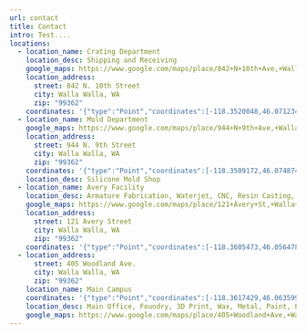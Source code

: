 ```yaml
---
url: contact
title: Contact
intro: Test....
locations:
  - location_name: Crating Department
    location_desc: Shipping and Receiving
    google_maps: https://www.google.com/maps/place/842+N+10th+Ave,+Walla+Walla,+WA+99362/data=!4m2!3m1!1s0x54a26a67889288cf:0x483708f7e337475c?sa=X&ved=2ahUKEwiiiKiEqoHzAhXXCTQIHYx-AwEQ8gF6BAgUEAE
    location_address:
      street: 842 N. 10th Street
      city: Walla Walla, WA
      zip: "99362"
    coordinates: '{"type":"Point","coordinates":[-118.3520048,46.0712343]}'
  - location_name: Mold Department
    google_maps: https://www.google.com/maps/place/944+N+9th+Ave,+Walla+Walla,+WA+99362/@46.074698,-118.3529653,17z/data=!3m1!4b1!4m5!3m4!1s0x54a26a5dd20c6de5:0xedbc8f6a23aeacf4!8m2!3d46.0746943!4d-118.3507766
    location_address:
      street: 944 N. 9th Street
      city: Walla Walla, WA
      zip: "99362"
    coordinates: '{"type":"Point","coordinates":[-118.3509172,46.0748745]}'
    location_desc: Silicone Mold Shop
  - location_name: Avery Facility
    location_desc: Armature Fabrication, Waterjet, CNC, Resin Casting, Wood Shop
    google_maps: https://www.google.com/maps/place/121+Avery+St,+Walla+Walla,+WA+99362/@46.0564643,-118.3625881,17z/data=!3m1!4b1!4m5!3m4!1s0x54a26a0c5177688f:0x1c89086301dd8a12!8m2!3d46.0564606!4d-118.3603994
    location_address:
      street: 121 Avery Street
      city: Walla Walla, WA
      zip: "99362"
    coordinates: '{"type":"Point","coordinates":[-118.3605473,46.0564789]}'
  - location_address:
      street: 405 Woodland Ave.
      city: Walla Walla, WA
      zip: "99362"
    location_name: Main Campus
    coordinates: '{"type":"Point","coordinates":[-118.3617429,46.0635998]}'
    location_desc: Main Office, Foundry, 3D Print, Wax, Metal, Paint, Patina
    google_maps: https://www.google.com/maps/place/405+Woodland+Ave,+Walla+Walla,+WA+99362/@46.0635566,-118.3645672,17z/data=!3m1!4b1!4m5!3m4!1s0x54a26a6ca25b0f99:0xe9f77a41fbc5fa17!8m2!3d46.0635529!4d-118.3623785
---
```

